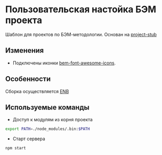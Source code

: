 # Пользовательская настойка БЭМ проекта

Шаблон для проектов по БЭМ-методологии. Основан на [project-stub](https://github.com/bem/project-stub)

## Изменения

* Подключены иконки [bem-font-awesome-icons](https://github.com/tadatuta/bem-font-awesome-icons).

## Особенности

Сборка осуществляется [ENB](https://en.bem.info/toolbox/enb/)

## Используемые команды

* Доступ к модулям из корня проекта

```bash
export PATH=./node_modules/.bin:$PATH
```

* Старт сервера

```bash
npm start
```
